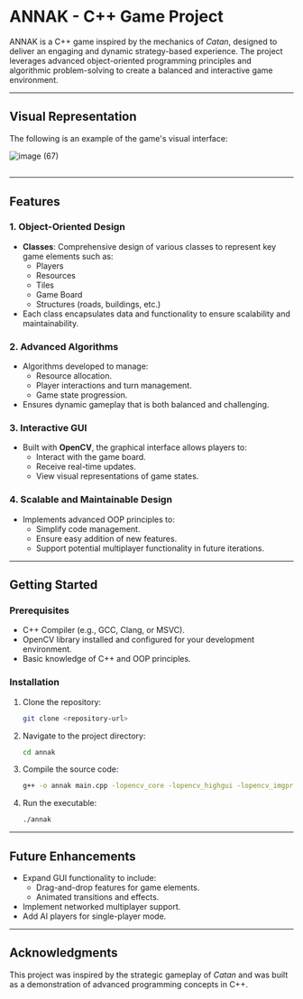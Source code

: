 # ANNAK - C++ Game Project

ANNAK is a C++ game inspired by the mechanics of *Catan*, designed to deliver an engaging and dynamic strategy-based experience. The project leverages advanced object-oriented programming principles and algorithmic problem-solving to create a balanced and interactive game environment.

---
## Visual Representation

The following is an example of the game's visual interface:

![image (67)](https://github.com/user-attachments/assets/b1e612ec-8558-4ed6-994f-3262051acb85)


##

---

## Features

### 1. **Object-Oriented Design**

- **Classes**: Comprehensive design of various classes to represent key game elements such as:
  - Players
  - Resources
  - Tiles
  - Game Board
  - Structures (roads, buildings, etc.)
- Each class encapsulates data and functionality to ensure scalability and maintainability.

### 2. **Advanced Algorithms**

- Algorithms developed to manage:
  - Resource allocation.
  - Player interactions and turn management.
  - Game state progression.
- Ensures dynamic gameplay that is both balanced and challenging.

### 3. **Interactive GUI**

- Built with **OpenCV**, the graphical interface allows players to:
  - Interact with the game board.
  - Receive real-time updates.
  - View visual representations of game states.

### 4. **Scalable and Maintainable Design**

- Implements advanced OOP principles to:
  - Simplify code management.
  - Ensure easy addition of new features.
  - Support potential multiplayer functionality in future iterations.

---

## Getting Started

### Prerequisites

- C++ Compiler (e.g., GCC, Clang, or MSVC).
- OpenCV library installed and configured for your development environment.
- Basic knowledge of C++ and OOP principles.

### Installation

1. Clone the repository:
   ```bash
   git clone <repository-url>
   ```
2. Navigate to the project directory:
   ```bash
   cd annak
   ```
3. Compile the source code:
   ```bash
   g++ -o annak main.cpp -lopencv_core -lopencv_highgui -lopencv_imgproc
   ```
4. Run the executable:
   ```bash
   ./annak
   ```

---


## Future Enhancements

- Expand GUI functionality to include:
  - Drag-and-drop features for game elements.
  - Animated transitions and effects.
- Implement networked multiplayer support.
- Add AI players for single-player mode.

---

## Acknowledgments

This project was inspired by the strategic gameplay of *Catan* and was built as a demonstration of advanced programming concepts in C++.

